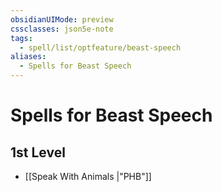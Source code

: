 ```yaml
---
obsidianUIMode: preview
cssclasses: json5e-note
tags:
  - spell/list/optfeature/beast-speech
aliases:
  - Spells for Beast Speech
---
```

# Spells for Beast Speech

## 1st Level

- [[Speak With Animals \|"PHB"]]
